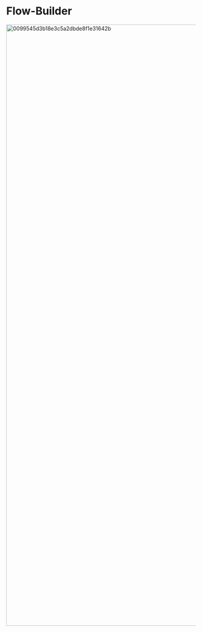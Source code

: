 # Flow-Builder

<img width="1600" alt="0099545d3b18e3c5a2dbde8f1e31642b" src="https://user-images.githubusercontent.com/61135648/87217372-a333f200-c372-11ea-99d4-b8d39867bc04.png">
